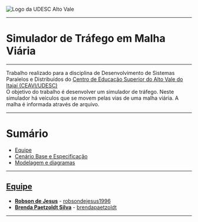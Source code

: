 <!-- Visualizador online: https://stackedit.io/ -->
 ![Logo da UDESC Alto Vale](http://www1.udesc.br/imagens/id_submenu/2019/marca_alto_vale_horizontal_assinatura_rgb_01.jpg)

---
# Simulador de Tráfego em Malha Viária

---

Trabalho realizado para a disciplina de Desenvolvimento de Sistemas Paralelos e Distribuídos do [Centro de Educação Superior do Alto Vale do Itajaí (CEAVI/UDESC)](https://www.udesc.br/ceavi)<br> O objetivo do trabalho é desenvolver um simulador de tráfego. Neste simulador há veículos que se movem pelas vias de uma malha viária. A malha é informada através de arquivo. 


---

# Sumário 
* [Equipe](#equipe)
* [Cenário Base e Especificação](#problema)
* [Modelagem e diagramas](#modelagem)

---

## [Equipe](#equipe)
 - [**Robson de Jesus**](mailto:robson.jesus@edu.udesc.br) - [robsondejesus1996](https://github.com/robsondejesus1996)
 - [**Brenda Paetzoldt Silva**](mailto:brenda.bps@edu.udesc.br) - [brendapaetzoldt](https://github.com/brendapaetzoldt)


---